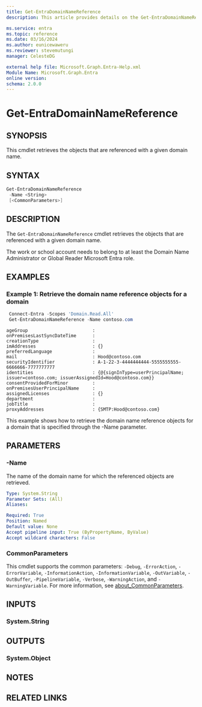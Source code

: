 ```yaml
---
title: Get-EntraDomainNameReference
description: This article provides details on the Get-EntraDomainNameReference command.

ms.service: entra
ms.topic: reference
ms.date: 03/16/2024
ms.author: eunicewaweru
ms.reviewer: stevemutungi
manager: CelesteDG

external help file: Microsoft.Graph.Entra-Help.xml
Module Name: Microsoft.Graph.Entra
online version:
schema: 2.0.0
---
```


# Get-EntraDomainNameReference

## SYNOPSIS

This cmdlet retrieves the objects that are referenced with a given domain name.

## SYNTAX

```powershell
Get-EntraDomainNameReference 
 -Name <String> 
 [<CommonParameters>]
```

## DESCRIPTION

The `Get-EntraDomainNameReference` cmdlet retrieves the objects that are referenced with a given domain name.

The work or school account needs to belong to at least the Domain Name Administrator or Global Reader Microsoft Entra role.

## EXAMPLES

### Example 1: Retrieve the domain name reference objects for a domain

```powershell
 Connect-Entra -Scopes 'Domain.Read.All'
 Get-EntraDomainNameReference -Name contoso.com
```

```Output
ageGroup                        :
onPremisesLastSyncDateTime      :
creationType                    :
imAddresses                     : {}
preferredLanguage               :
mail                            : Hood@contoso.com
securityIdentifier              : A-1-22-3-4444444444-5555555555-6666666-7777777777
identities                      : {@{signInType=userPrincipalName; issuer=contoso.com; issuerAssignedId=Hood@contoso.com}}
consentProvidedForMinor         :
onPremisesUserPrincipalName     :
assignedLicenses                : {}
department                      :
jobTitle                        :
proxyAddresses                  : {SMTP:Hood@contoso.com}
```

This example shows how to retrieve the domain name reference objects for a domain that is specified through the -Name parameter.

## PARAMETERS

### -Name

The name of the domain name for which the referenced objects are retrieved.

```yaml
Type: System.String
Parameter Sets: (All)
Aliases:

Required: True
Position: Named
Default value: None
Accept pipeline input: True (ByPropertyName, ByValue)
Accept wildcard characters: False
```

### CommonParameters

This cmdlet supports the common parameters: `-Debug`, `-ErrorAction`, `-ErrorVariable`, `-InformationAction`, `-InformationVariable`, `-OutVariable`, `-OutBuffer`, `-PipelineVariable`, `-Verbose`, `-WarningAction`, and `-WarningVariable`. For more information, see [about_CommonParameters](https://go.microsoft.com/fwlink/?LinkID=113216).

## INPUTS

### System.String

## OUTPUTS

### System.Object

## NOTES

## RELATED LINKS
